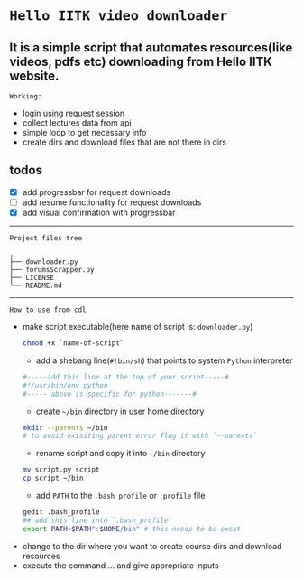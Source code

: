 # `Hello IITK video downloader`

It is a simple script that automates resources(like videos, pdfs etc) downloading from Hello IITK website.
---
`Working:`
- login using request session
- collect lectures data from api
- simple loop to get necessary info
- create dirs and download files that are not there in dirs

## todos
- [x] add progressbar for request downloads
- [ ] add resume functionality for request downloads
- [x] add visual confirmation with progressbar

---
`Project files tree`
```
.
├── downloader.py
├── forumsScrapper.py
├── LICENSE
└── README.md
```
---
`How to use from cdl`    
- make script executable(here name of script is: `downloader.py`)
    ```sh
    chmod +x `name-of-script`
    ```
    - add a shebang line(`#!bin/sh`) that points to system `Python` interpreter
    ```python
    #-----add this line at the top of your script-----#
    #!/usr/bin/env python 
    #----- above is specific for python-------#
    ```
    - create `~/bin` directory in user home directory
    ```sh
    mkdir --parents ~/bin
    # to avoid exisiting parent error flag it with `--parents`
    ```
    - rename script and copy it into `~/bin` directory
    ```sh
    mv script.py script
    cp script ~/bin
    ```
    - add `PATH` to the `.bash_profile` or `.profile` file
    ```sh
    gedit .bash_profile
    ## add this line into `.bash_profile`
    export PATH=$PATH":$HOME/bin" # this needs to be excat
    ```
- change to the dir where you want to create course dirs and download resources
- execute the command ... and give appropriate inputs